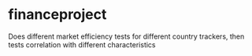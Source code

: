 # financeproject
Does different market efficiency tests for different country trackers, then tests correlation with different characteristics 
